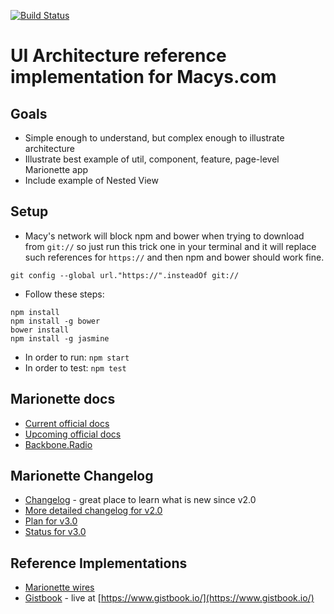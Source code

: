 [![Build Status](https://travis-ci.org/brendajin/marionette-ref-impl.svg?branch=master)](https://travis-ci.org/brendajin/marionette-ref-impl)

# UI Architecture reference implementation for Macys.com

## Goals
* Simple enough to understand, but complex enough to illustrate architecture
* Illustrate best example of util, component, feature, page-level Marionette app
* Include example of Nested View

## Setup
* Macy's network will block npm and bower when trying to download from ```git://``` so just run this trick one in your terminal and it will replace such references for ```https://``` and then npm and bower should work fine.
```
git config --global url."https://".insteadOf git://
```
* Follow these steps:
```
npm install
npm install -g bower
bower install
npm install -g jasmine
```
* In order to run: ```npm start```
* In order to test: ```npm test```

## Marionette docs
* [Current official docs](http://marionettejs.com/docs/current)
* [Upcoming official docs](http://dev.marionettejs.com/docs/current)
* [Backbone.Radio](http://blog.marionettejs.com/2014/07/11/introducing-backbone-radio/)

## Marionette Changelog
* [Changelog](https://github.com/marionettejs/backbone.marionette/releases) - great place to learn what is new since v2.0
* [More detailed changelog for v2.0](https://github.com/MarionetteLabs/marionette-changelog-detail)
* [Plan for v3.0](https://github.com/marionettejs/backbone.marionette/issues/1796)
* [Status for v3.0](https://github.com/marionettejs/backbone.marionette/issues?q=is%3Aissue+milestone%3Av3.0.0)

## Reference Implementations
* [Marionette wires](https://github.com/thejameskyle/marionette-wires)
* [Gistbook](https://github.com/jmeas/gistbook) - live at [https://www.gistbook.io/](https://www.gistbook.io/)
